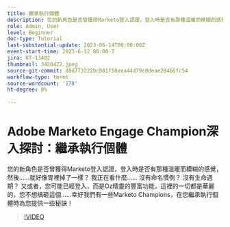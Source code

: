 ```yaml
---
title: 繼承執行個體
description: 您的新角色是否曾獲得Marketo登入認證，登入時是否有那種溫暖而模糊的感覺，然後……就好像胃裡掉了一樣？ 我正在看什麼…… 沒有命名慣例？ 沒有生命週期？ 又或者，您可能已經登入，而是Oz精靈的豐富功能，這裡的一切都是華麗的，您不想搞砸這個……幸好我們有一些Marketo Champions，在您繼承執行個體時為您提供一些秘訣！
role: Admin, User
level: Beginner
doc-type: Tutorial
last-substantial-update: 2023-06-14T00:00:00Z
event-start-time: 2023-6-12 08:00-7
jira: KT-13482
thumbnail: 3420422.jpeg
source-git-commit: d8d773222bc081f58eea44d79c0deae28466fc54
workflow-type: tm+mt
source-wordcount: '178'
ht-degree: 0%

---
```



# Adobe Marketo Engage Champion深入探討：繼承執行個體

您的新角色是否曾獲得Marketo登入認證，登入時是否有那種溫暖而模糊的感覺，然後……就好像胃裡掉了一樣？ 我正在看什麼…… 沒有命名慣例？ 沒有生命週期？ 又或者，您可能已經登入，而是Oz精靈的豐富功能，這裡的一切都是華麗的，您不想搞砸這個……幸好我們有一些Marketo Champions，在您繼承執行個體時為您提供一些秘訣！

>[!VIDEO](https://video.tv.adobe.com/v/3420422/?learn=on)
